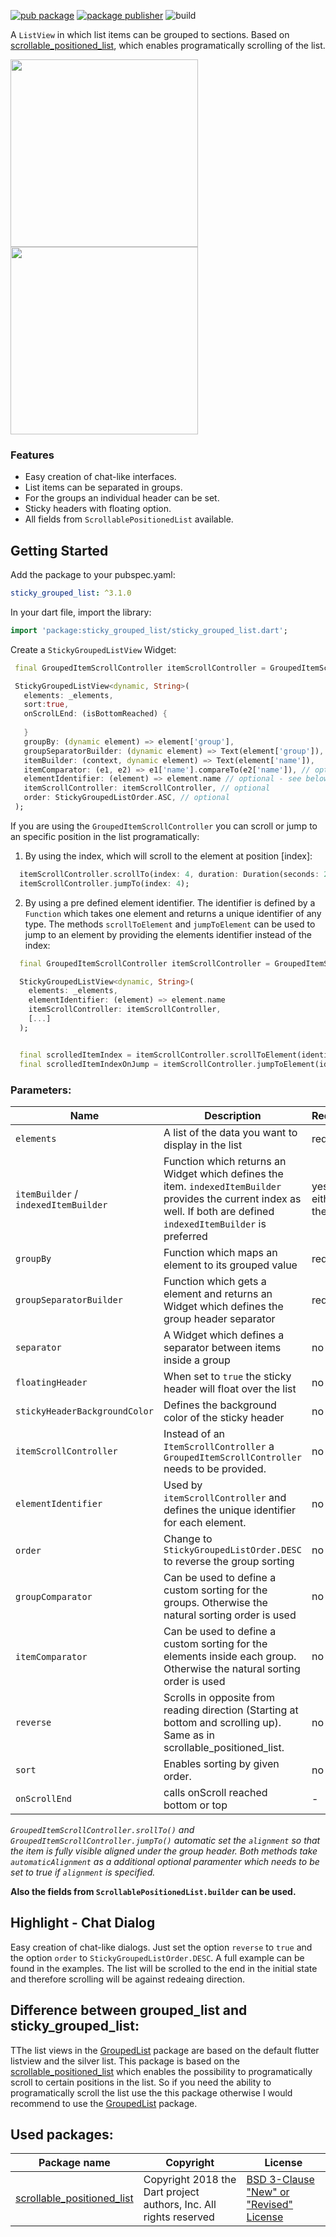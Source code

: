 
[![pub package](https://img.shields.io/pub/v/sticky_grouped_list.svg)](https://pub.dev/packages/sticky_grouped_list)
[![package publisher](https://img.shields.io/pub/publisher/sticky_grouped_list.svg)](https://pub.dev/packages/sticky_grouped_list)
![build](https://github.com/Dimibe/sticky_grouped_list/actions/workflows/main.yaml/badge.svg??branch=main)
 
A `ListView` in which list items can be grouped to sections. Based on [scrollable_positioned_list](https://pub.dev/packages/scrollable_positioned_list), which enables programatically scrolling of the list.

<img src="https://raw.githubusercontent.com/Dimibe/sticky_grouped_list/master/assets/new-screenshot-for-readme.png" width="300"> <img src="https://raw.githubusercontent.com/Dimibe/sticky_grouped_list/master/assets/chat.png" width="300">

### Features
* Easy creation of chat-like interfaces. 
* List items can be separated in groups.
* For the groups an individual header can be set.
* Sticky headers with floating option. 
* All fields from `ScrollablePositionedList` available.

## Getting Started

 Add the package to your pubspec.yaml:

 ```yaml
 sticky_grouped_list: ^3.1.0
 ```
 
 In your dart file, import the library:

 ```Dart
import 'package:sticky_grouped_list/sticky_grouped_list.dart';
 ``` 
 
 Create a `StickyGroupedListView` Widget:
 
 ```Dart
  final GroupedItemScrollController itemScrollController = GroupedItemScrollController();

  StickyGroupedListView<dynamic, String>(
    elements: _elements,
    sort:true,
    onScrolLEnd: (isBottomReached) {
     
    }
    groupBy: (dynamic element) => element['group'],
    groupSeparatorBuilder: (dynamic element) => Text(element['group']),
    itemBuilder: (context, dynamic element) => Text(element['name']),
    itemComparator: (e1, e2) => e1['name'].compareTo(e2['name']), // optional
    elementIdentifier: (element) => element.name // optional - see below for usage
    itemScrollController: itemScrollController, // optional
    order: StickyGroupedListOrder.ASC, // optional
  );
```

If you are using the `GroupedItemScrollController` you can scroll or jump to an specific position in the list programatically:

1. By using the index, which will scroll to the element at position [index]:
```dart
  itemScrollController.scrollTo(index: 4, duration: Duration(seconds: 2));
  itemScrollController.jumpTo(index: 4);
```

2. By using a pre defined element identifier. The identifier is defined by a `Function` which takes one element and returns a unique identifier of any type.
The methods `scrollToElement` and `jumpToElement` can be used to jump to an element by providing the elements identifier instead of the index: 
```dart
  final GroupedItemScrollController itemScrollController = GroupedItemScrollController();

  StickyGroupedListView<dynamic, String>(
    elements: _elements,
    elementIdentifier: (element) => element.name
    itemScrollController: itemScrollController, 
    [...]
  );


  final scrolledItemIndex = itemScrollController.scrollToElement(identifier: 'item-1', duration: Duration(seconds: 2));
  final scrolledItemIndexOnJump = itemScrollController.jumpToElement(identifier: 'item-2');

```


### Parameters:
| Name                                 | Description                                                                                                                                                             | Required | Default value                |
|--------------------------------------|-------------------------------------------------------------------------------------------------------------------------------------------------------------------------|----|------------------------------|
| `elements`                           | A list of the data you want to display in the list                                                                                                                      | required | -                            |
| `itemBuilder` / `indexedItemBuilder` | Function which returns an Widget which defines the item. `indexedItemBuilder` provides the current index as well. If both are defined `indexedItemBuilder` is preferred | yes, either of them | -                            |
| `groupBy`                            | Function which maps an element to its grouped value                                                                                                                     | required | -                            |
| `groupSeparatorBuilder`              | Function which gets a element and returns an Widget which defines the group header separator                                                                            | required | -                            |
| `separator`                          | A Widget which defines a separator between items inside a group                                                                                                         | no | no separator                 |
| `floatingHeader`                     | When set to `true` the sticky header will float over the list                                                                                                           | no | `false`                      |
| `stickyHeaderBackgroundColor`        | Defines the background color of the sticky header                                                                                                                       | no | `Color(0xffF7F7F7)`          |
| `itemScrollController`               | Instead of an `ItemScrollController` a `GroupedItemScrollController` needs to be provided.                                                                              | no | -                            |
| `elementIdentifier`                  | Used by `itemScrollController` and defines the unique identifier for each element.                                                                                      | no | -                            |
| `order`                              | Change to `StickyGroupedListOrder.DESC` to reverse the group sorting                                                                                                    | no | `StickyGroupedListOrder.ASC` |
| `groupComparator`                    | Can be used to define a custom sorting for the groups. Otherwise the natural sorting order is used                                                                      | no | -                            |
| `itemComparator`                     | Can be used to define a custom sorting for the elements inside each group. Otherwise the natural sorting order is used                                                  | no | -                            |
| `reverse`                            | Scrolls in opposite from reading direction (Starting at bottom and scrolling up). Same as in scrollable_positioned_list.                                                | no | false                        |
| `sort`                               | Enables sorting by given order.                                                                                                                                         | no | true                         |
| `onScrollEnd`                               | calls onScroll reached bottom or top                                                                                                                                         | - | -                         |


*`GroupedItemScrollController.srollTo()` and `GroupedItemScrollController.jumpTo()` automatic set the `alignment` so that the item is fully visible aligned under the group header. Both methods take `automaticAlignment` as a additional optional paramenter which needs to be set to true if `alignment` is specified.*

**Also the fields from `ScrollablePositionedList.builder` can be used.**

## Highlight - Chat Dialog

Easy creation of chat-like dialogs.
Just set the option `reverse` to `true` and the option `order` to `StickyGroupedListOrder.DESC`. A full example can be found in the examples.
The list will be scrolled to the end in the initial state and therefore scrolling will be against redeaing direction. 

## Difference between grouped_list and sticky_grouped_list: 

TThe list views in the [GroupedList](https://pub.dev/packages/grouped_list) package are based on the default flutter listview and the silver list. This package is based on the [scrollable_positioned_list](https://pub.dev/packages/scrollable_positioned_list) which enables the possibility to programatically scroll to certain positions in the list. So if you need the ability to programatically scroll the list use the this package otherwise I would recommend to use the [GroupedList](https://pub.dev/packages/grouped_list) package.


## Used packages: 
| Package name | Copyright | License |
|----|----|----|
|[scrollable_positioned_list](https://pub.dev/packages/scrollable_positioned_list) | Copyright 2018 the Dart project authors, Inc. All rights reserved | [BSD 3-Clause "New" or "Revised" License](https://github.com/Dimibe/sticky_grouped_list/blob/master/LICENSE) |
